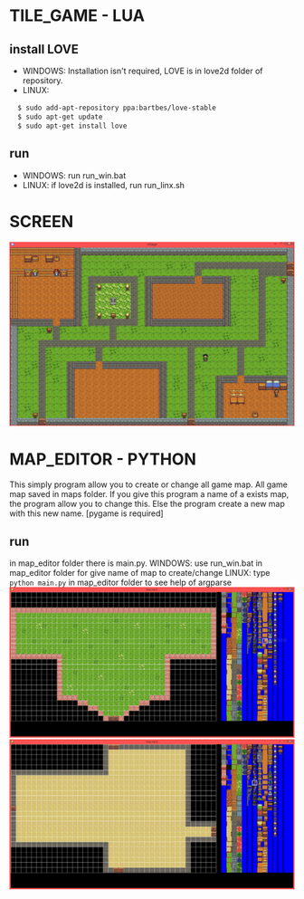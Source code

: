 # TILE_GAME - LUA

## install LOVE
- WINDOWS:
 Installation isn't required, LOVE is in love2d folder of repository.
- LINUX:
```shell
  $ sudo add-apt-repository ppa:bartbes/love-stable
  $ sudo apt-get update
  $ sudo apt-get install love
 ```
## run
- WINDOWS:
  run run_win.bat
- LINUX:
  if love2d is installed, run run_linx.sh

# SCREEN
![alt text](doc/img/003.png)

# MAP_EDITOR - PYTHON
This simply program allow you to create or change all game map. All game map saved in maps folder. If you give this program a name of a exists map, the program allow you to change this. Else the program create a new map with this new name. [pygame is required]
## run
in map_editor folder there is main.py.
WINDOWS: use run_win.bat in map_editor folder for give name of map to create/change
LINUX: type `python main.py` in map_editor folder to see help of argparse
![alt text](doc/img/006.png)
![alt text](doc/img/007.png)
